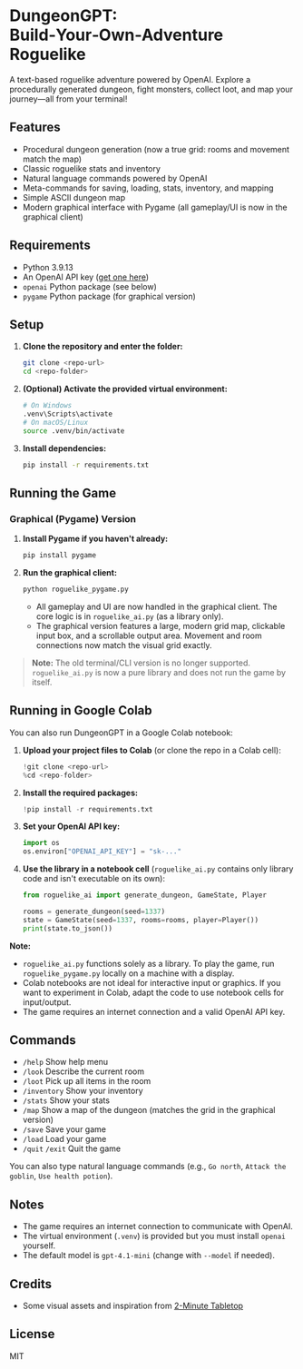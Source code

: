 # DungeonGPT: Build‑Your‑Own‑Adventure Roguelike

A text-based roguelike adventure powered by OpenAI. Explore a procedurally generated dungeon, fight monsters, collect loot, and map your journey—all from your terminal!

## Features
- Procedural dungeon generation (now a true grid: rooms and movement match the map)
- Classic roguelike stats and inventory
- Natural language commands powered by OpenAI
- Meta-commands for saving, loading, stats, inventory, and mapping
- Simple ASCII dungeon map
- Modern graphical interface with Pygame (all gameplay/UI is now in the graphical client)

## Requirements
- Python 3.9.13
- An OpenAI API key ([get one here](https://platform.openai.com/account/api-keys))
- `openai` Python package (see below)
- `pygame` Python package (for graphical version)

## Setup
1. **Clone the repository and enter the folder:**
   ```sh
   git clone <repo-url>
   cd <repo-folder>
   ```
2. **(Optional) Activate the provided virtual environment:**
   ```sh
   # On Windows
   .venv\Scripts\activate
   # On macOS/Linux
   source .venv/bin/activate
   ```
3. **Install dependencies:**
   ```sh
   pip install -r requirements.txt
   ```

## Running the Game

### Graphical (Pygame) Version
1. **Install Pygame if you haven't already:**
   ```sh
   pip install pygame
   ```
2. **Run the graphical client:**
   ```sh
   python roguelike_pygame.py
   ```
   - All gameplay and UI are now handled in the graphical client. The core logic is in `roguelike_ai.py` (as a library only).
   - The graphical version features a large, modern grid map, clickable input box, and a scrollable output area. Movement and room connections now match the visual grid exactly.

> **Note:** The old terminal/CLI version is no longer supported. `roguelike_ai.py` is now a pure library and does not run the game by itself.

## Running in Google Colab

You can also run DungeonGPT in a Google Colab notebook:

1. **Upload your project files to Colab** (or clone the repo in a Colab cell):
   ```python
   !git clone <repo-url>
   %cd <repo-folder>
   ```
2. **Install the required packages:**
   ```python
   !pip install -r requirements.txt
   ```
3. **Set your OpenAI API key:**
   ```python
   import os
   os.environ["OPENAI_API_KEY"] = "sk-..."
   ```
4. **Use the library in a notebook cell** (`roguelike_ai.py` contains only library code and isn't executable on its own):
   ```python
   from roguelike_ai import generate_dungeon, GameState, Player

   rooms = generate_dungeon(seed=1337)
   state = GameState(seed=1337, rooms=rooms, player=Player())
   print(state.to_json())
   ```

**Note:**
- `roguelike_ai.py` functions solely as a library. To play the game, run `roguelike_pygame.py` locally on a machine with a display.
- Colab notebooks are not ideal for interactive input or graphics. If you want to experiment in Colab, adapt the code to use notebook cells for input/output.
- The game requires an internet connection and a valid OpenAI API key.

## Commands
- `/help`         Show help menu
- `/look`         Describe the current room
- `/loot`         Pick up all items in the room
- `/inventory`    Show your inventory
- `/stats`        Show your stats
- `/map`          Show a map of the dungeon (matches the grid in the graphical version)
- `/save`         Save your game
- `/load`         Load your game
- `/quit` `/exit` Quit the game

You can also type natural language commands (e.g., `Go north`, `Attack the goblin`, `Use health potion`).

## Notes
- The game requires an internet connection to communicate with OpenAI.
- The virtual environment (`.venv`) is provided but you must install `openai` yourself.
- The default model is `gpt-4.1-mini` (change with `--model` if needed).

## Credits
- Some visual assets and inspiration from [2-Minute Tabletop](https://tools.2minutetabletop.com/)

## License
MIT

